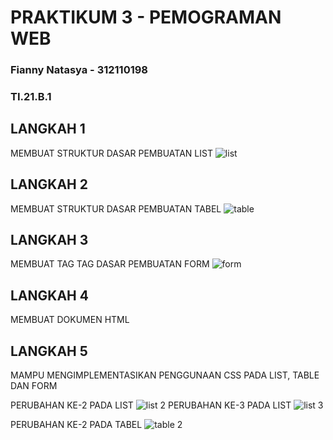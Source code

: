 # PRAKTIKUM 3 - PEMOGRAMAN WEB
### Fianny Natasya - 312110198
### TI.21.B.1


## LANGKAH 1
MEMBUAT STRUKTUR DASAR PEMBUATAN LIST
![list](https://user-images.githubusercontent.com/94009296/196316641-39cabd1f-4cf8-4ea2-b95f-36ab6d12aa19.png)


## LANGKAH 2
MEMBUAT STRUKTUR DASAR PEMBUATAN TABEL
![table](https://user-images.githubusercontent.com/94009296/196317053-a0ace580-31f1-4c8e-8676-40c8ae576717.png)

## LANGKAH 3 
MEMBUAT TAG TAG DASAR PEMBUATAN FORM
![form](https://user-images.githubusercontent.com/94009296/196316234-cce5cabb-9cee-48d3-ac38-23fe3a07fca0.png)

## LANGKAH 4 
MEMBUAT DOKUMEN HTML 

## LANGKAH 5 
MAMPU MENGIMPLEMENTASIKAN PENGGUNAAN CSS PADA LIST, TABLE DAN FORM 

PERUBAHAN KE-2 PADA LIST
![list 2](https://user-images.githubusercontent.com/94009296/196317579-487c1ea3-ac6c-4552-bde7-8e38dc2a00ba.png)
PERUBAHAN KE-3 PADA LIST
![list 3](https://user-images.githubusercontent.com/94009296/196318122-fe1409b6-4868-410b-8fb7-48b07761b522.png)

PERUBAHAN KE-2 PADA TABEL
![table 2](https://user-images.githubusercontent.com/94009296/196319213-73351dfb-33a9-4791-9d8f-9624a52ccbb7.png)
